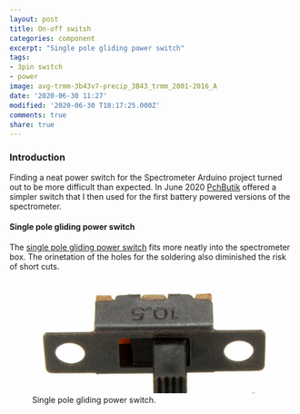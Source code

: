 ```yaml
---
layout: post
title: On-off switsh
categories: component
excerpt: "Single pole gliding power switch"
tags:
- 3pin switch
- power
image: avg-trmm-3b43v7-precip_3B43_trmm_2001-2016_A
date: '2020-06-30 11:27'
modified: '2020-06-30 T18:17:25.000Z'
comments: true
share: true
---
```

<script src="https://karttur.github.io/common/assets/js/karttur/togglediv.js"></script>

### Introduction

Finding a neat power switch for the Spectrometer Arduino project turned out to be more difficult than expected. In June 2020 [PchButik](https://pchbutik.se) offered a simpler switch that I then used for the first battery powered versions of the spectrometer.

#### Single pole gliding power switch

The [single pole gliding power switch](https://pchbutik.se/search?controller=search&orderby=position&orderway=desc&search_query=0751&submit_search=) fits more neatly into the spectrometer box. The orinetation of the holes for the soldering also diminished the risk of short cuts.

<figure>
<img src="../../images/pchbutik_single-pole-gliding-power-switch.png">


<figcaption> Single pole gliding power switch. </figcaption>
</figure>
